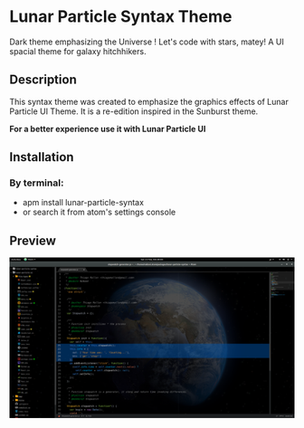 Lunar Particle Syntax Theme
=========
Dark theme emphasizing the Universe ! Let's code with stars, matey!
A UI spacial theme for galaxy hitchhikers.

Description
----------------
This syntax theme was created to emphasize the graphics effects of Lunar Particle UI Theme. It is a re-edition inspired in the Sunburst
theme.

**For a better experience use it with Lunar Particle UI**

Installation
------------

### By terminal:

* apm install lunar-particle-syntax
* or search it from atom's settings console

Preview
-----------

![Screenshot](https://raw.githubusercontent.com/Atomic-Ideas/screenshots/master/lunar-particle-ui.png.png)
